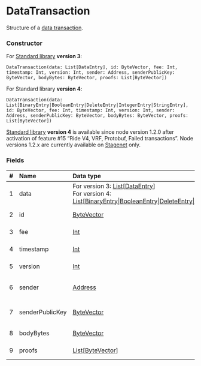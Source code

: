 # DataTransaction

Structure of a [data transaction](/en/blockchain/transaction-type/data-transaction).

### Constructor

For [Standard library](/en/ride/script/standard-library) **version 3**:

``` ride
DataTransaction(data: List[DataEntry], id: ByteVector, fee: Int, timestamp: Int, version: Int, sender: Address, senderPublicKey: ByteVector, bodyBytes: ByteVector, proofs: List[ByteVector])
```

For Standard library **version 4**:

``` ride
DataTransaction(data: List[BinaryEntry|BooleanEntry|DeleteEntry|IntegerEntry|StringEntry], id: ByteVector, fee: Int, timestamp: Int, version: Int, sender: Address, senderPublicKey: ByteVector, bodyBytes: ByteVector, proofs: List[ByteVector])
```

[Standard library](/en/ride/script/standard-library) **version 4** is available since node version 1.2.0 after activation of feature #15 “Ride V4, VRF, Protobuf, Failed transactions”. Node versions 1.2.x are currently available on [Stagenet](/en/blockchain/blockchain-network/) only.

### Fields

| # | Name | Data type | Description |
| :--- | :--- | :--- | :--- |
| 1 | data | For version 3: [List](/en/ride/data-types/list)[[DataEntry](/en/ride/structures/script-actions/data-entry)]<br>For version 4: [List](/en/ride/data-types/list)[[BinaryEntry](/en/ride/structures/script-actions/binary-entry)&#124;[BooleanEntry](/en/ride/structures/script-actions/boolean-entry)&#124;[DeleteEntry](/en/ride/structures/script-actions/delete-entry)&#124;[IntegerEntry](/en/ride/structures/script-actions/int-entry)&#124;[StringEntry](/en/ride/structures/script-actions/string-entry)] | [Transaction](/en/blockchain/transaction/)'s data array |
| 2 | id | [ByteVector](/en/ride/data-types/byte-vector) | [Transaction ID](/en/blockchain/transaction/transaction-id) |
| 3 | fee | [Int](/en/ride/data-types/int) | [Transaction fee](/en/blockchain/transaction/transaction-fee) |
| 4 | timestamp | [Int](/en/ride/data-types/int) | [Transaction timestamp](/en/blockchain/transaction/transaction-timestamp) |
| 5 | version | [Int](/en/ride/data-types/int) | [Transaction version](/en/blockchain/transaction/transaction-version) |
| 6 | sender | [Address](/en/ride/structures/common-structures/address) | [Address](/en/blockchain/account/address) of a transaction sender |
| 7 | senderPublicKey | [ByteVector](/en/ride/data-types/byte-vector) | Account public key of a sender |
| 8 | bodyBytes | [ByteVector](/en/ride/data-types/byte-vector) | [Transaction body bytes](/en/blockchain/transaction/transaction-body-bytes) |
| 9 | proofs | [List](/en/ride/data-types/list)[[ByteVector](/en/ride/data-types/byte-vector)] | Array of [proofs](/en/blockchain/transaction/transaction-proof) |
